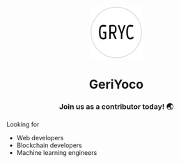 <p align="center">
  <img src="/media/gryc.png" width="120px"></img>
</p>

<h1 align="center">
  GeriYoco
</h1>

<h3 align="center">
  Join us as a contributor today! 🌏
</h3>

Looking for
- Web developers
- Blockchain developers
- Machine learning engineers
